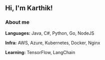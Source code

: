 ## Hi, I'm Karthik!

### About me  

**Languages:** Java, C#, Python, Go, NodeJS

**Infra:** AWS, Azure, Kubernetes, Docker, Nginx

**Learning:** TensorFlow, LangChain
